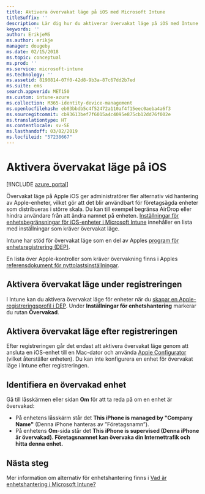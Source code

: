 ```yaml
---
title: Aktivera övervakat läge på iOS med Microsoft Intune
titleSuffix: ''
description: Lär dig hur du aktiverar övervakat läge på iOS med Intune.
keywords: ''
author: ErikjeMS
ms.author: erikje
manager: dougeby
ms.date: 02/15/2018
ms.topic: conceptual
ms.prod: ''
ms.service: microsoft-intune
ms.technology: ''
ms.assetid: 8190814-07f0-42d8-9b3a-87c67dd2b7ed
ms.suite: ems
search.appverid: MET150
ms.custom: intune-azure
ms.collection: M365-identity-device-management
ms.openlocfilehash: eb03bbdb5c4f52472a110af4f15eec0aeba4a6f3
ms.sourcegitcommit: cb93613bef7f6015a4c4095e875cb12dd76f002e
ms.translationtype: HT
ms.contentlocale: sv-SE
ms.lasthandoff: 03/02/2019
ms.locfileid: "57238667"
---
```

# <a name="turn-on-ios-supervised-mode"></a>Aktivera övervakat läge på iOS


[!INCLUDE [azure_portal](./includes/azure_portal.md)]

Övervakat läge på Apple iOS ger administratörer fler alternativ vid hantering av Apple-enheter, vilket gör att det blir användbart för företagsägda enheter som distribueras i större skala. Du kan till exempel begränsa AirDrop eller hindra användare från att ändra namnet på enheten. [Inställningar för enhetsbegränsningar för iOS-enheter i Microsoft Intune](device-restrictions-ios.md) innehåller en lista med inställningar som kräver övervakat läge.

Intune har stöd för övervakat läge som en del av Apples [program för enhetsregistrering (DEP)](device-enrollment-program-enroll-ios.md).

En lista över Apple-kontroller som kräver övervakning finns i Apples [referensdokument för nyttolastsinställningar](http://help.apple.com/configurator/mac/2.4/#/cad5370d089).

## <a name="turn-on-supervised-mode-during-enrollment"></a>Aktivera övervakat läge under registreringen

I Intune kan du aktivera övervakat läge för enheter när du [skapar en Apple-registreringsprofil i DEP](https://docs.microsoft.com/intune/device-enrollment-program-enroll-ios#create-an-apple-enrollment-profile). Under **Inställningar för enhetshantering** markerar du rutan **Övervakad**.

## <a name="turn-on-supervised-mode-after-enrollment"></a>Aktivera övervakat läge efter registreringen

Efter registreringen går det endast att aktivera övervakat läge genom att ansluta en iOS-enhet till en Mac-dator och använda [Apple Configurator](apple-configurator-enroll-ios.md) (vilket återställer enheten). Du kan inte konfigurera en enhet för övervakat läge i Intune efter registreringen.

## <a name="identify-a-supervised-device"></a>Identifiera en övervakad enhet

Gå till låsskärmen eller sidan **Om** för att ta reda på om en enhet är övervakad:
- På enhetens låsskärm står det **This iPhone is managed by "Company Name"** (Denna iPhone hanteras av ”Företagsnamn”).
- På enhetens **Om**-sida står det **This iPhone is supervised (Denna iPhone är övervakad). Företagsnamnet kan övervaka din Internettrafik och hitta denna enhet.**

## <a name="next-steps"></a>Nästa steg

Mer information om alternativ för enhetshantering finns i [Vad är enhetshantering i Microsoft Intune?](device-management.md)
